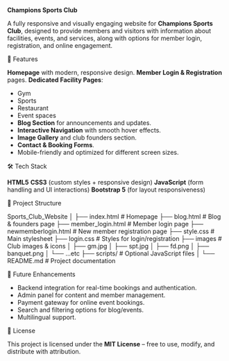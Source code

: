 **Champions Sports Club**

A fully responsive and visually engaging website for **Champions Sports Club**, designed to provide members and visitors with information about facilities, events, and services, along with options for member login, registration, and online engagement.

📌 Features

**Homepage**  with modern, responsive design.
**Member Login & Registration** pages.
**Dedicated Facility Pages**:
  * Gym
  * Sports
  * Restaurant
  * Event spaces
* **Blog Section** for announcements and updates.
* **Interactive Navigation** with smooth hover effects.
* **Image Gallery** and club founders section.
* **Contact & Booking Forms**.
* Mobile-friendly and optimized for different screen sizes.

🛠 Tech Stack

**HTML5**
**CSS3** (custom styles + responsive design)
**JavaScript** (form handling and UI interactions)
**Bootstrap 5** (for layout responsiveness)


📂 Project Structure

Sports_Club_Website
│
├── index.html          # Homepage
├── blog.html           # Blog & founders page
├── member_login.html   # Member login page
├── newmemberlogin.html # New member registration page
├── style.css           # Main stylesheet
├── login.css           # Styles for login/registration
├── images              # Club images & icons
│ ├── gm.jpg
│ ├── spt.jpg
│ ├── fd.png
│ ├── banquet.png
│ └── ...etc
├── scripts/           # Optional JavaScript files
│
└── README.md          # Project documentation


📅 Future Enhancements

* Backend integration for real-time bookings and authentication.
* Admin panel for content and member management.
* Payment gateway for online event bookings.
* Search and filtering options for blog/events.
* Multilingual support.


📜 License

This project is licensed under the **MIT License** – free to use, modify, and distribute with attribution.



